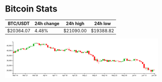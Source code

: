# Bitcoin Stats

BTC/USDT|24h change|24h high|24h low|
|---|---|---|---|
|$20364.07|4.48%|$21090.00|$19388.82|

<img src="./chart.svg">
